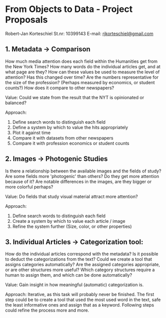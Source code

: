 # From Objects to Data - Project Proposals

Robert-Jan Korteschiel
St.nr: 10399143
E-mail: rjkorteschiel@gmail.com

## 1. Metadata -> Comparison

How much media attention does each field within the Humanities get from the New York Times? How many words do the individual articles get, and at what page are they? How can these values be used to measure the level of attention? Has this changed over time? Are the numbers representative for the size of the profession? (Perhaps measured by economics, or student counts?) How does it compare to other newspapers?

Value:
Could we state from the result that the NYT is opinionated or balanced?

Approach:
1. Define search words to distinguish each field
2. Define a system by which to value the hits appropriately
3. Plot it against time
4. Compare it with datasets from other newspapers
5. Compare it with profession economics or student counts

## 2. Images -> Photogenic Studies 
Is there a relationship between the available images and the fields of study? Are some fields more 'photogenic' than others? Do they get more attention because of it? Are notable differences in the images, are they bigger or more colorful perhaps?

Value:
Do fields that study visual material attract more attention?

Approach:
1. Define search words to distinguish each field
2. Create a system by which to value each article / image
3. Refine the system further (Size, color, or other properties) 

## 3. Individual Articles -> Categorization tool:

How do the individual articles correspond with the metadata? Is it possible to deduct the categorizations from the text? Could we create a tool that assigns categories automatically? Are the assigned categories appropriate, or are other structures more useful? Which category structures require a human to assign them, and which can be done automatically?  

Value:
Gain insight in how meaningful (automatic) categorization is. 

Approach:
Iterative, as this task will probably never be finished. The first step could be to create a tool that used the most used word in the text, safe the least informative ones and assign that as a keyword. Following steps could refine the process more and more.




